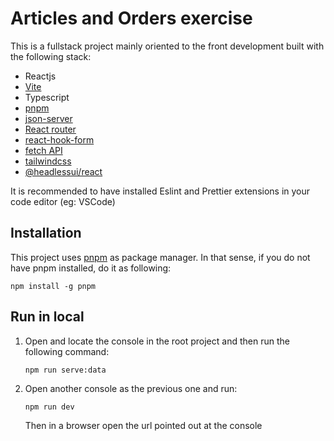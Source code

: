 # Articles and Orders exercise

This is a fullstack project mainly oriented to the front development built with the following stack:

- Reactjs
- [Vite](https://vitejs.dev/)
- Typescript
- [pnpm](https://pnpm.io/)
- [json-server](https://www.npmjs.com/package/json-server)
- [React router](https://reactrouter.com/en/main)
- [react-hook-form](https://react-hook-form.com/)
- [fetch API](https://developer.mozilla.org/en-US/docs/Web/API/Fetch_API)
- [tailwindcss](https://tailwindcss.com/)
- [@headlessui/react](https://headlessui.com/react/menu)

It is recommended to have installed Eslint and Prettier extensions in your code editor (eg: VSCode)

## Installation

This project uses [pnpm](https://pnpm.io/7.x/installation) as package manager. In that sense, if you do not have pnpm installed, do it as following:

`npm install -g pnpm`

## Run in local

1. Open and locate the console in the root project and then run the following command:

   `npm run serve:data`

2. Open another console as the previous one and run:

   `npm run dev`

   Then in a browser open the url pointed out at the console

